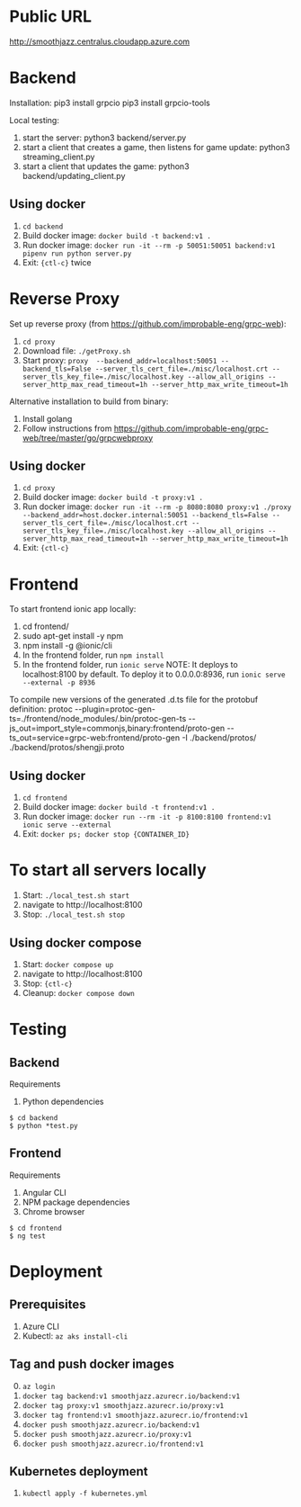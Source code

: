 # Public URL

http://smoothjazz.centralus.cloudapp.azure.com

# Backend
Installation:
pip3 install grpcio
pip3 install grpcio-tools

Local testing:
1. start the server: python3 backend/server.py
2. start a client that creates a game, then listens for game update: python3 streaming_client.py
3. start a client that updates the game: python3 backend/updating_client.py

## Using docker

1. `cd backend`
2. Build docker image: `docker build -t backend:v1 .`
3. Run docker image: `docker run -it --rm -p 50051:50051 backend:v1 pipenv run python server.py`
4. Exit: `{ctl-c}` twice

# Reverse Proxy
Set up reverse proxy (from https://github.com/improbable-eng/grpc-web):
1. `cd proxy`
2. Download file: `./getProxy.sh`
3. Start proxy: `proxy  --backend_addr=localhost:50051 --backend_tls=False --server_tls_cert_file=./misc/localhost.crt --server_tls_key_file=./misc/localhost.key --allow_all_origins --server_http_max_read_timeout=1h --server_http_max_write_timeout=1h`

Alternative installation to build from binary:
1. Install golang
2. Follow instructions from https://github.com/improbable-eng/grpc-web/tree/master/go/grpcwebproxy

## Using docker

1. `cd proxy`
2. Build docker image: `docker build -t proxy:v1 .`
3. Run docker image: `docker run -it --rm -p 8080:8080 proxy:v1 ./proxy --backend_addr=host.docker.internal:50051 --backend_tls=False --server_tls_cert_file=./misc/localhost.crt --server_tls_key_file=./misc/localhost.key --allow_all_origins --server_http_max_read_timeout=1h --server_http_max_write_timeout=1h`
4. Exit: `{ctl-c}`

# Frontend
To start frontend ionic app locally:
1. cd frontend/
2. sudo apt-get install -y npm
3. npm install -g @ionic/cli
4. In the frontend folder, run `npm install`
5. In the frontend folder, run `ionic serve`
NOTE: It deploys to localhost:8100 by default. To deploy it to 0.0.0.0:8936, run `ionic serve --external -p 8936`

To compile new versions of the generated .d.ts file for the protobuf definition:
protoc --plugin=protoc-gen-ts=./frontend/node_modules/.bin/protoc-gen-ts --js_out=import_style=commonjs,binary:frontend/proto-gen --ts_out=service=grpc-web:frontend/proto-gen -I ./backend/protos/ ./backend/protos/shengji.proto

## Using docker

1. `cd frontend`
1. Build docker image: `docker build -t frontend:v1 .`
2. Run docker image: `docker run --rm -it -p 8100:8100 frontend:v1 ionic serve --external`
3. Exit: `docker ps; docker stop {CONTAINER_ID}`

# To start all servers locally
1. Start: `./local_test.sh start`
2. navigate to http://localhost:8100
3. Stop: `./local_test.sh stop`

## Using docker compose

1. Start: `docker compose up`
2. navigate to http://localhost:8100
3. Stop: `{ctl-c}`
4. Cleanup: `docker compose down`

# Testing

## Backend

Requirements
1. Python dependencies

```console
$ cd backend
$ python *test.py
```

## Frontend

Requirements
1. Angular CLI
2. NPM package dependencies
3. Chrome browser

```console
$ cd frontend
$ ng test
```
# Deployment

## Prerequisites

1. Azure CLI
2. Kubectl: `az aks install-cli`

## Tag and push docker images

0. `az login`
1. `docker tag backend:v1 smoothjazz.azurecr.io/backend:v1`
2. `docker tag proxy:v1 smoothjazz.azurecr.io/proxy:v1`
3. `docker tag frontend:v1 smoothjazz.azurecr.io/frontend:v1`
4. `docker push smoothjazz.azurecr.io/backend:v1`
5. `docker push smoothjazz.azurecr.io/proxy:v1`
6. `docker push smoothjazz.azurecr.io/frontend:v1`

## Kubernetes deployment

1. `kubectl apply -f kubernetes.yml`

